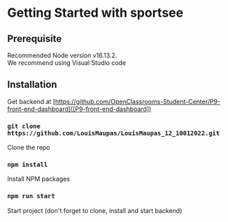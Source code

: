 # Getting Started with sportsee

## Prerequisite

Recommended Node version v16.13.2.\
We recommend using Visual Studio code

## Installation

Get backend at [https://github.com/OpenClassrooms-Student-Center/P9-front-end-dashboard]([P9-front-end-dashboard])

### `git clone https://github.com/LouisMaupas/LouisMaupas_12_10012022.git`

Clone the repo

### `npm install`

Install NPM packages

### `npm run start`

Start project (don't forget to clone, install and start backend)

